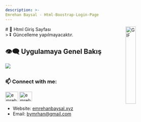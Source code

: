 ```yaml
---
description: >-
Emrehan Baysal - Html-Boostrap-Login-Page
---
```


<img align="right" alt="GIF" src="https://miro.medium.com/max/399/1*i607ZGRiS33cjjvLUK8QPA.png" width="25%"/> 
# 🌱 Html Giriş Sayfası </br> 
> ⏬ Güncelleme yapılmayacaktır. </br> 

## 👁‍🗨 Uygulamaya Genel Bakış </br> 

<img src="https://user-images.githubusercontent.com/81330668/170058130-4d60b86d-f9a1-40fc-8a53-0e0ff569fa07.png" align="center" > </br> 


## <h3 align="left"> 📫 Connect with me:</h3>
<p align="left">
<a href="https://linkedin.com/in/emrehan-baysal" target="blank"><img align="center" src="https://raw.githubusercontent.com/rahuldkjain/github-profile-readme-generator/master/src/images/icons/Social/linked-in-alt.svg" alt="emrehan-baysal" height="30" width="40" /></a>
<a href="https://instagram.com/emrehanbysal" target="blank"><img align="center" src="https://raw.githubusercontent.com/rahuldkjain/github-profile-readme-generator/master/src/images/icons/Social/instagram.svg" alt="emrehanbysal" height="30" width="40" /></a>
  
</p>

- Website: [emrehanbaysal.xyz](https://www.emrehanbaysal.xyz//)
- Email: [bymrhan@gmail.com](mailto:bymrhan@gmail.com)
